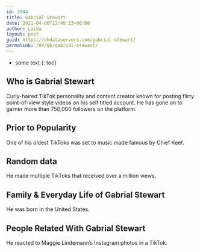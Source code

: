 ```yaml
---
id: 3944
title: Gabrial Stewart
date: 2021-04-06T12:49:13+00:00
author: Laima
layout: post
guid: https://ukdataservers.com/gabrial-stewart/
permalink: /04/06/gabrial-stewart/
---
```


* some text
{: toc}


## Who is Gabrial Stewart
                  
                  
                  
Curly-haired TikTok personality and content creator known for posting flirty point-of-view style videos on his self titled account. He has gone on to garner more than 750,000 followers on the platform.
                  
              
            
              
            
                
                
                
## Prior to Popularity
                  
                  
                  
One of his oldest TikToks was set to music made famous by Chief Keef.
                  
              
            
              
            
                
                
                
## Random data
                  
                  
                  
He made multiple TikToks that received over a million views.
                  
              
            
              
            
                
                
                
## Family & Everyday Life of Gabrial Stewart
                  
                  
                  
He was born in the United States.
                  
              
            
              
            
                
                
                
## People Related With Gabrial Stewart
                  
                  
                  
He reacted to Maggie Lindemann&#8217;s Instagram photos in a TikTok. 
                  
              
            
              
            
                
              
            
              
              
            
            
              
            
          
          
          